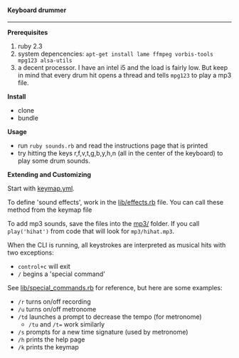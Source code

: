 #### Keyboard drummer

---

**Prerequisites**

1. ruby 2.3
3. system depencencies: `apt-get install lame ffmpeg vorbis-tools mpg123 alsa-utils`
4. a decent processor. I have an intel i5 and the load is fairly low. But
keep in mind that every drum hit opens a thread and tells `mpg123` to play a
mp3 file. 

**Install**

- clone
- bundle

**Usage**

- run `ruby sounds.rb` and read the instructions page that is printed
- try hitting the keys r,f,v,t,g,b,y,h,n (all in the center of the keyboard) to play some drum sounds.

**Extending and Customizing**

Start with [keymap.yml](./keymap.yml).

To define 'sound effects', work in the [lib/effects.rb](lib/effects.rb) file.
You can call these method from the keymap file

To add mp3 sounds, save the files into the [mp3/](./mp3/) folder.
If you call `play('hihat')` from code that will look for `mp3/hihat.mp3`.

When the CLI is running, all keystrokes are interpreted as musical hits with
two exceptions:

  - `control+c` will exit
  - `/` begins a 'special command'

See [lib/special_commands.rb](./lib/special_commands.rb) for reference, but here
are some examples:

  - `/r` turns on/off recording
  - `/u` turns on/off metronome
  - `/td` launches a prompt to decrease the tempo (for metronome)
    - `/tu` and `/t=` work similarly
  - `/s` prompts for a new time signature (used by metronome)
  - `/h` prints the help page
  - `/k` prints the keymap
